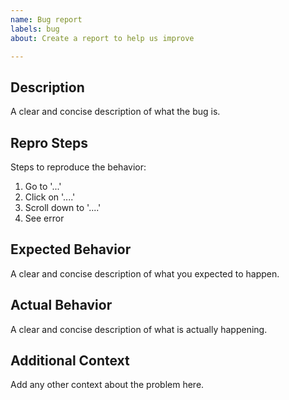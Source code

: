 ```yaml
---
name: Bug report
labels: bug
about: Create a report to help us improve

---
```


## Description
A clear and concise description of what the bug is.


## Repro Steps
Steps to reproduce the behavior:
1. Go to '...'
2. Click on '....'
3. Scroll down to '....'
4. See error

## Expected Behavior
A clear and concise description of what you expected to happen.

## Actual Behavior
A clear and concise description of what is actually happening.

## Additional Context
Add any other context about the problem here.